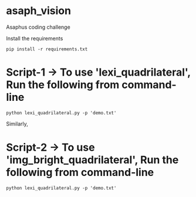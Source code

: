 # asaph_vision
Asaphus coding challenge

Install the requirements
```
pip install -r requirements.txt

```


# Script-1 -> To use 'lexi_quadrilateral', Run the following from command-line
```
python lexi_quadrilateral.py -p 'demo.txt'
```


Similarly,


# Script-2 -> To use 'img_bright_quadrilateral', Run the following from command-line
```
python lexi_quadrilateral.py -p 'demo.txt'
```

